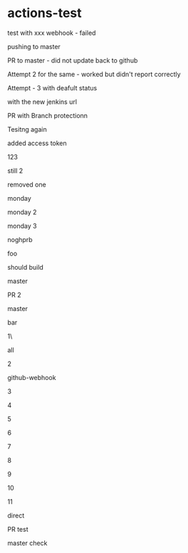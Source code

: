 # actions-test

test with xxx webhook - failed 

pushing to master 


PR to master - did not update back to github


Attempt 2 for the same - worked but didn't report correctly 

Attempt - 3 with deafult status


with the new jenkins url 

PR with Branch protectionn


Tesitng again


added access token 

123

still 2 

removed one 

monday

monday 2 

monday 3 

noghprb

foo

should build

master

PR 2

master


bar

1\


all

2

github-webhook


3


4

5

6

7

8

9

10

11

direct

PR test


master check 
